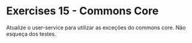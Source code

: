 # Exercises 15 - Commons Core

Atualize o user-service para utilizar as exceções do commons core. Não esqueça dos testes.